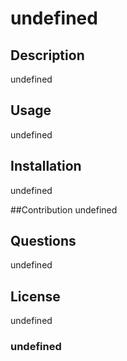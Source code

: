 
  # undefined

  ## Description
  undefined

  ## Usage
  undefined

  ## Installation
  undefined

  ##Contribution
  undefined

  ## Questions
  undefined

  ## License
  undefined
  ### undefined
